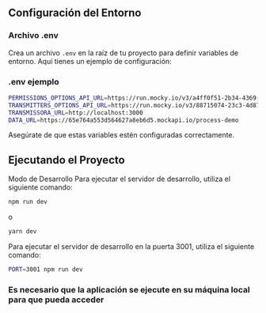 ## Configuración del Entorno

### Archivo .env

Crea un archivo `.env` en la raíz de tu proyecto para definir variables de entorno. Aquí tienes un ejemplo de configuración:

### .env ejemplo
```bash
PERMISSIONS_OPTIONS_API_URL=https://run.mocky.io/v3/a4ff0f51-2b34-4369-ac5d-3deeb9797410
TRANSMITTERS_OPTIONS_API_URL=https://run.mocky.io/v3/88715074-23c3-4d87-bbeb-04b8973fec2a
TRANSMISSORA_URL=http://localhost:3000
DATA_URL=https://65e764a553d564627a8eb6d5.mockapi.io/process-demo
```
Asegúrate de que estas variables estén configuradas correctamente.

## Ejecutando el Proyecto
Modo de Desarrollo
Para ejecutar el servidor de desarrollo, utiliza el siguiente comando:

```bash
npm run dev
```
o
```bash
yarn dev
```

Para ejecutar el servidor de desarrollo en la puerta 3001, utiliza el siguiente comando:
```bash
PORT=3001 npm run dev
```

### Es necesario que la aplicación se ejecute en su máquina local para que pueda acceder
